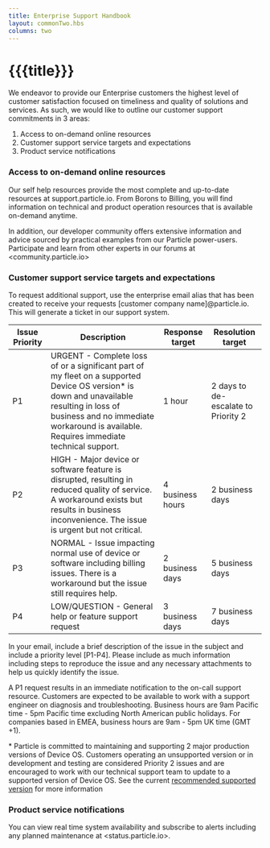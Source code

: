 ```yaml
---
title: Enterprise Support Handbook
layout: commonTwo.hbs
columns: two
---
```


# {{{title}}}
We endeavor to provide our Enterprise customers the highest level of customer satisfaction focused on timeliness and quality of solutions and services. As such, we would like to outline our customer support commitments in 3 areas:

1. Access to on-demand online resources
2. Customer support service targets and expectations
3. Product service notifications

### Access to on-demand online resources

Our self help resources provide the most complete and up-to-date resources at support.particle.io. From Borons to Billing, you will find information on technical and product operation resources that is available on-demand anytime.

In addition, our developer community offers extensive information and advice sourced by practical examples from our Particle power-users. Participate and learn from other experts in our forums at <community.particle.io>

### Customer support service targets and expectations

To request additional support, use the enterprise email alias that has been created to receive your requests \[customer company name\]@particle.io. This will generate a ticket in our support system.

| Issue Priority | Description                                                                                                                                                                                                                          | Response target  | Resolution target                   |
| -------------- | ------------------------------------------------------------------------------------------------------------------------------------------------------------------------------------------------------------------------------------ | ---------------- | ----------------------------------- |
| P1             | URGENT - Complete loss of or a significant part of my fleet on a supported Device OS version\* is down and unavailable resulting in loss of business and no immediate workaround is available. Requires immediate technical support. | 1 hour           | 2 days to de-escalate to Priority 2 |
| P2             | HIGH - Major device or software feature is disrupted, resulting in reduced quality of service. A workaround exists but results in business inconvenience. The issue is urgent but not critical.                                      | 4 business hours | 2 business days                     |
| P3             | NORMAL - Issue impacting normal use of device or software including billing issues. There is a workaround but the issue still requires help.                                                                                         | 2 business days  | 5 business days                     |
| P4             | LOW/QUESTION - General help or feature support request                                                                                                                                                                               | 3 business days  | 7 business days                     |

In your email, include a brief description of the issue in the subject and include a priority level \[P1-P4\]. Please include as much information including steps to reproduce the issue and any necessary attachments to help us quickly identify the issue.

A P1 request results in an immediate notification to the on-call support resource. Customers are expected to be available to work with a support engineer on diagnosis and troubleshooting. Business hours are 9am Pacific time - 5pm Pacific time excluding North American public holidays. For companies based in EMEA, business hours are 9am - 5pm UK time (GMT +1).

\* Particle is committed to maintaining and supporting 2 major production versions of Device OS. Customers operating an unsupported version or in development and testing are considered Priority 2 issues and are encouraged to work with our technical support team to update to a supported version of Device OS. See the current [recommended supported version](https://support.particle.io/hc/en-us/articles/360046301194-What-are-Particle-s-Best-Practices-with-respect-to-DeviceOS-Version-Management-) for more information

### Product service notifications

You can view real time system availability and subscribe to alerts including any planned maintenance at <status.particle.io>. 
